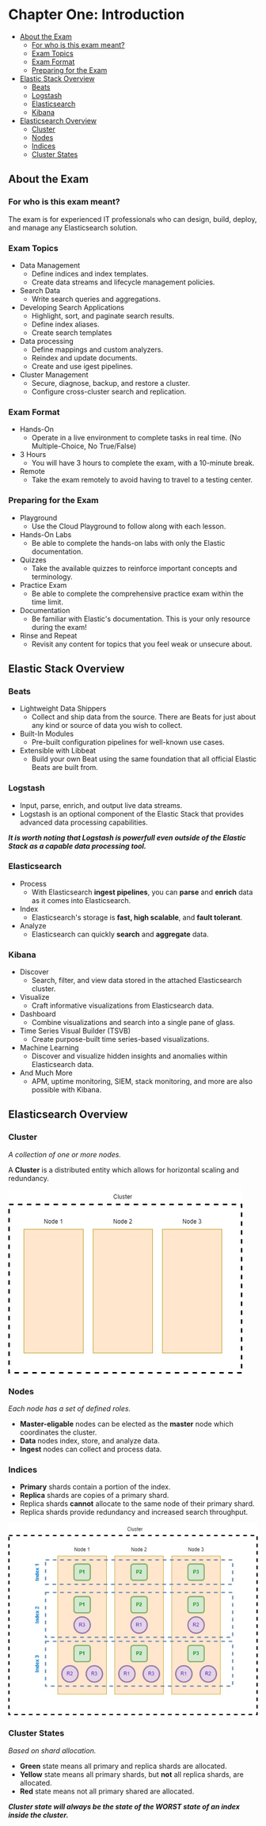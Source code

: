 <!-- omit from toc -->
# Chapter One: Introduction

- [About the Exam](#about-the-exam)
  - [For who is this exam meant?](#for-who-is-this-exam-meant)
  - [Exam Topics](#exam-topics)
  - [Exam Format](#exam-format)
  - [Preparing for the Exam](#preparing-for-the-exam)
- [Elastic Stack Overview](#elastic-stack-overview)
  - [Beats](#beats)
  - [Logstash](#logstash)
  - [Elasticsearch](#elasticsearch)
  - [Kibana](#kibana)
- [Elasticsearch Overview](#elasticsearch-overview)
  - [Cluster](#cluster)
  - [Nodes](#nodes)
  - [Indices](#indices)
  - [Cluster States](#cluster-states)


## About the Exam

### For who is this exam meant? 

The exam is for experienced IT professionals who can design, build, deploy, and manage any Elasticsearch solution.

### Exam Topics

* Data Management
    * Define indices and index templates.
    * Create data streams and lifecycle management policies.
* Search Data
    * Write search queries and aggregations.
* Developing Search Applications
    * Highlight, sort, and paginate search results.
    * Define index aliases.
    * Create search templates
* Data processing
    * Define mappings and custom analyzers.
    * Reindex and update documents.
    * Create and use igest pipelines.
* Cluster Management
    * Secure, diagnose, backup, and restore a cluster.
    * Configure cross-cluster search and replication.

### Exam Format

* Hands-On
    * Operate in a live environment to complete tasks in real time. (No Multiple-Choice, No True/False)
* 3 Hours
    * You will have 3 hours to complete the exam, with a 10-minute break.
* Remote
    * Take the exam remotely to avoid having to travel to a testing center.

### Preparing for the Exam

* Playground
    * Use the Cloud Playground to follow along with each lesson.
* Hands-On Labs
    * Be able to complete the hands-on labs with only the Elastic documentation.
* Quizzes
    * Take the available quizzes to reinforce important concepts and terminology.
* Practice Exam
    * Be able to complete the comprehensive practice exam within the time limit.
* Documentation
    * Be familiar with Elastic's documentation. This is your only resource during the exam!
* Rinse and Repeat
    * Revisit any content for topics that you feel weak or unsecure about.

## Elastic Stack Overview

### Beats

* Lightweight Data Shippers
    * Collect and ship data from the source. There are Beats for just about any kind or source of data you wish to collect.
* Built-In Modules
    * Pre-built configuration pipelines for well-known use cases.
* Extensible with Libbeat
    * Build your own Beat using the same foundation that all official Elastic Beats are built from.

### Logstash

* Input, parse, enrich, and output live data streams.
* Logstash is an optional component of the Elastic Stack that provides advanced data processing capabilities.

**_It is worth noting that Logstash is powerfull even outside of the Elastic Stack as a capable data processing tool._**

### Elasticsearch

* Process
    * With Elasticsearch **ingest pipelines**, you can **parse** and **enrich** data as it comes into Elasticsearch.
* Index
    * Elasticsearch's storage is **fast, high scalable**, and **fault tolerant**.
* Analyze
    * Elasticsearch can quickly **search** and **aggregate** data.

### Kibana

* Discover
    * Search, filter, and view data stored in the attached Elasticsearch cluster.
* Visualize
    * Craft informative visualizations from Elasticsearch data.
* Dashboard
    * Combine visualizations and search into a single pane of glass.
* Time Series Visual Builder (TSVB)
    * Create purpose-built time series-based visualizations.
* Machine Learning
    * Discover and visualize hidden insights and anomalies within Elasticsearch data.
* And Much More
    * APM, uptime monitoring, SIEM, stack monitoring, and more are also possible with Kibana.

## Elasticsearch Overview

### Cluster

_A collection of one or more nodes._

A **Cluster** is a distributed entity which allows for horizontal scaling and redundancy.

![cluster](./Images/cluster.jpg)

### Nodes

_Each node has a set of defined roles._

* **Master-eligable** nodes can be elected as the **master** node which coordinates the cluster.
* **Data** nodes index, store, and analyze data.
* **Ingest** nodes can collect and process data.

### Indices

* **Primary** shards contain a portion of the index.
* **Replica** shards are copies of a primary shard.
* Replica shards **cannot** allocate to the same node of their primary shard.
* Replica shards provide redundancy and increased search throughput.

![indices](./Images/indices.jpg)

### Cluster States

_Based on shard allocation._

* **Green** state means all primary and replica shards are allocated.
* **Yellow** state means all primary shards, but **not** all replica shards, are allocated.
* **Red** state means not all primary shared are allocated.

**_Cluster state will always be the state of the WORST state of an index inside the cluster._**